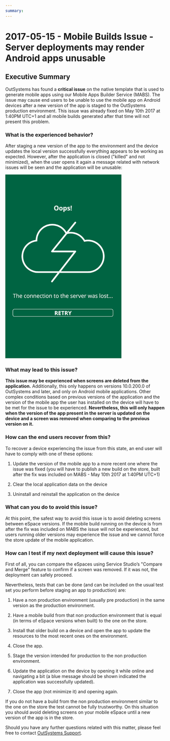 ```yaml
---
summary: 
---
```


# 2017-05-15 - Mobile Builds Issue - Server deployments may render Android apps unusable

## Executive Summary

OutSystems has found a **critical issue** on the native template that is used to generate mobile apps using our Mobile Apps Builder Service (MABS). The issue may cause end users to be unable to use the mobile app on Android devices after a new version of the app is staged to the OutSystems production environment. This issue was already fixed on May 10th 2017 at 1:40PM UTC+1 and all mobile builds generated after that time will not present this problem.

### What is the experienced behavior?

After staging a new version of the app to the environment and the device updates the local version successfully everything appears to be working as expected. However, after the application is closed ("killed" and not minimized), when the user opens it again a message related with network issues will be seen and the application will be unusable:

![](images/mobile-issue-deployments-android_0.png)

### What may lead to this issue?

**This issue may be experienced when screens are deleted from the application.** Additionally, this only happens on versions 10.0.200.0 of OutSystems and later, and only on Android mobile applications. Other complex conditions based on previous versions of the application and the version of the mobile app the user has installed on the device will have to be met for the issue to be experienced. **Nevertheless, this will only happen when the version of the app present in the server is updated on the device and a screen was removed when comparing to the previous version on it.**

### How can the end users recover from this?

To recover a device experiencing the issue from this state, an end user will have to comply with one of these options:

1. Update the version of the mobile app to a more recent one where the issue was fixed (you will have to publish a new build on the store, built after the fix was included on MABS - May 10th 2017 at 1:40PM UTC+1)

2. Clear the local application data on the device

3. Uninstall and reinstall the application on the device

### What can you do to avoid this issue?

At this point, the safest way to avoid this issue is to avoid deleting screens between eSpace versions. If the mobile build running on the device is from after the fix was included on MABS the issue will not be experienced, but users running older versions may experience the issue and we cannot force the store update of the mobile application.

### How can I test if my next deployment will cause this issue?

First of all, you can compare the eSpaces using Service Studio’s "Compare and Merge" feature to confirm if a screen was removed. If it was not, the deployment can safely proceed.

Nevertheless, tests that can be done (and can be included on the usual test set you perform before staging an app to production) are:

1. Have a non production environment (usually pre production) in the same version as the production environment.

2. Have a mobile build from that non production environment that is equal (in terms of eSpace versions when built) to the one on the store.

3. Install that older build on a device and open the app to update the resources to the most recent ones on the environment.

4. Close the app.

5. Stage the version intended for production to the non production environment.

6. Update the application on the device by opening it while online and navigating a bit (a blue message should be shown indicated the application was successfully updated).

7. Close the app (not minimize it) and opening again.

If you do not have a build from the non production environment similar to the one on the store the test cannot be fully trustworthy. On this situation you should avoid deleting screens on your mobile eSpace until a new version of the app is in the store.

Should you have any further questions related with this matter, please feel free to contact [OutSystems Support](https://success.outsystems.com/Support/Enterprise_Customers/OutSystems_Support/01_Contact_OutSystems_technical_support).

